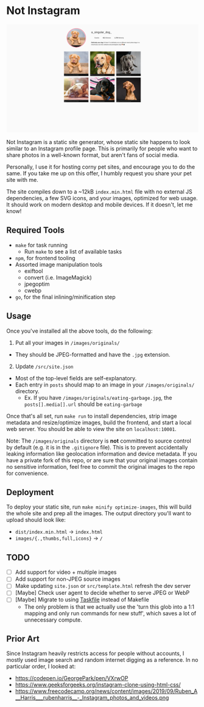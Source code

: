 # Not Instagram

![An image of a compiled site, with a bunch of stock photos of different dogs.](/example-site.png)

Not Instagram is a static site generator, whose static site happens to look
similar to an Instagram profile page. This is primarily for people who want to
share photos in a well-known format, but aren't fans of social media.

Personally, I use it for hosting corny pet sites, and encourage you to do the
same. If you take me up on this offer, I humbly request you share your pet site
with me.

The site compiles down to a ~12kB `index.min.html` file with no external JS
dependencies, a few SVG icons, and your images, optimized for web usage. It
should work on modern desktop and mobile devices. If it doesn't, let me know!

## Required Tools

- `make` for task running
  - Run `make` to see a list of available tasks
- `npm`, for frontend tooling
- Assorted image manipulation tools
  - exiftool
  - convert (i.e. ImageMagick)
  - jpegoptim
  - cwebp
- `go`, for the final inlining/minification step

## Usage

Once you've installed all the above tools, do the following:

1. Put all your images in `/images/originals/`
  - They should be JPEG-formatted and have the `.jpg` extension.
2. Update `/src/site.json`
  - Most of the top-level fields are self-explanatory.
  - Each entry in `posts` should map to an image in your `/images/originals/` directory.
    - Ex. If you have `/images/originals/eating-garbage.jpg`, the `posts[].media[].url` should be `eating-garbage`

Once that's all set, run `make run` to install dependencies, strip image
metadata and resize/optimize images, build the frontend, and start a local
web server. You should be able to view the site on `localhost:10001`.

Note: The `/images/originals` directory is **not** committed to source
control by default (e.g. it is in the `.gitignore` file). This is to prevent
accidentally leaking information like geolocation information and device
metadata. If you have a private fork of this repo, or are sure that your
original images contain no sensitive information, feel free to commit the
original images to the repo for convenience.

## Deployment

To deploy your static site, run `make minify optimize-images`, this will build
the whole site and prep all the images. The output directory you'll want to
upload should look like:

- `dist/index.min.html` -> `index.html`
- `images/{.,thumbs,full,icons}` -> `/`

## TODO

- [ ] Add support for video + multiple images
- [ ] Add support for non-JPEG source images
- [ ] Make updating `site.json` or `src/template.html` refresh the dev server
- [ ] [Maybe] Check user agent to decide whether to serve JPEG or WebP
- [ ] [Maybe] Migrate to using [Taskfile](https://taskfile.dev/) instead of Makefile
  - The only problem is that we actually use the 'turn this glob into a 1:1 mapping and only run commands for new stuff', which saves a lot of unnecessary compute.

## Prior Art

Since Instagram heavily restricts access for people without accounts, I mostly
used image search and random internet digging as a reference. In no particular
order, I looked at:

- https://codepen.io/GeorgePark/pen/VXrwOP
- https://www.geeksforgeeks.org/instagram-clone-using-html-css/
- https://www.freecodecamp.org/news/content/images/2019/09/Ruben_A__Harris___rubenharris__-_Instagram_photos_and_videos.png